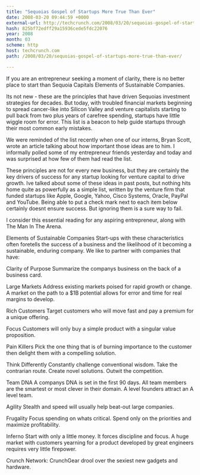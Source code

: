 ```yaml
---
title: "Sequoias Gospel of Startups More True Than Ever"
date: 2008-03-20 09:44:59 +0000
external-url: http://techcrunch.com/2008/03/20/sequoias-gospel-of-startups-more-true-than-ever/
hash: 825bf72edff29a15936cede5fdc22076
year: 2008
month: 03
scheme: http
host: techcrunch.com
path: /2008/03/20/sequoias-gospel-of-startups-more-true-than-ever/

---
```


If you are an entrepreneur seeking a moment of clarity, there is no better place to start than Sequoia Capitals Elements of Sustainable Companies. 

Its not new - these are the principles that have driven Sequoias investment strategies for decades. But today, with troubled financial markets beginning to spread cancer-like into Silicon Valley and venture capitalists starting to pull back from two plus years of carefree spending, startups have little wiggle room for error. This list is a beacon to help guide startups through their most common early mistakes. 

We were reminded of the list recently when one of our interns, Bryan Scott, wrote an article talking about how important those ideas are to him. I informally polled some of my entrepreneur friends yesterday and today and was surprised at how few of them had read the list.

These principles are not for every new business, but they are certainly the key drivers of success for any startup looking for venture capital to drive growth. Ive talked about some of these ideas in past posts, but nothing hits home quite as powerfully as a simple list, written by the venture firm that funded startups like Apple, Google, Yahoo, Cisco Systems, Oracle, PayPal and YouTube. Being able to put a check mark next to each item below certainly doesnt ensure success. But ignoring them is a sure way to fail.

I consider this essential reading for any aspiring entrepreneur, along with The Man In The Arena.

Elements of Sustainable Companies
Start-ups with these characteristics often foretells the success of a business and the likelihood of it becoming a sustainable, enduring company. We like to partner with companies that have:

Clarity of Purpose
Summarize the companys business on the back of a business card.

Large Markets
Address existing markets poised for rapid growth or change. A market on the path to a $1B potential allows for error and time for real margins to develop.

Rich Customers
Target customers who will move fast and pay a premium for a unique offering.

Focus
Customers will only buy a simple product with a singular value proposition.

Pain Killers
Pick the one thing that is of burning importance to the customer then delight them with a compelling solution.

Think Differently
Constantly challenge conventional wisdom. Take the contrarian route. Create novel solutions. Outwit the competition.

Team DNA
A companys DNA is set in the first 90 days. All team members are the smartest or most clever in their domain. A level founders attract an A level team.

Agility
Stealth and speed will usually help beat-out large companies.

Frugality
Focus spending on whats critical. Spend only on the priorities and maximize profitability.

Inferno
Start with only a little money. It forces discipline and focus. A huge market with customers yearning for a product developed by great engineers requires very little firepower.


Crunch Network:  CrunchGear drool over the sexiest new gadgets and hardware.
